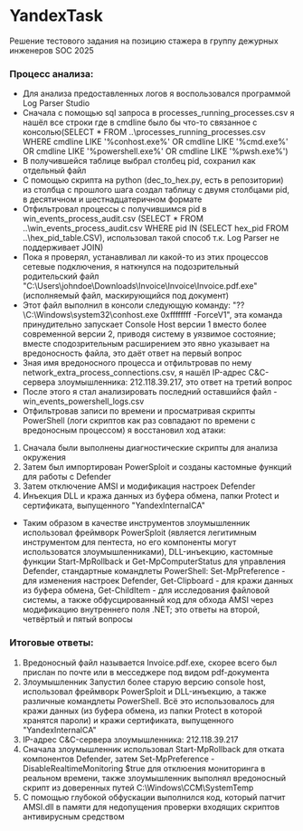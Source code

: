 # YandexTask
Решение тестового задания на позицию стажера в группу дежурных инженеров SOC 2025

### Процесс анализа:
- Для анализа предоставленных логов я воспользовался программой Log Parser Studio
- Сначала с помощью sql запроса в processes_running_processes.csv я нашёл все строки где в cmdline было бы что-то связанное с консолью(SELECT * FROM ..\processes_running_processes.csv WHERE cmdline LIKE '%conhost.exe%' OR cmdline LIKE '%cmd.exe%' OR cmdline LIKE '%powershell.exe%' OR cmdline LIKE '%pwsh.exe%')
- В получившейся таблице выбрал столбец pid, сохранил как отдельный файл
- С помощью скрипта на python (dec_to_hex.py, есть в репозитории) из столбца с прошлого шага создал таблицу с двумя столбцами pid, в десятичном и шестнадцатеричном формате
- Отфильтровал процессы с получившимся pid в win_events_process_audit.csv (SELECT * FROM ..\win_events_process_audit.csv WHERE pid IN (SELECT hex_pid FROM ..\hex_pid_table.CSV), использовал такой способ т.к. Log Parser не поддерживает JOIN)
- Пока я проверял, устанавливал ли какой-то из этих процессов сетевые подключения, я наткнулся на подозрительный родительский файл "C:\Users\johndoe\Downloads\Invoice\Invoice\Invoice.pdf.exe" (исполняемый файл, маскирующийся под документ)
- Этот файл выполнил в консоли следующую команду: "\??\C:\Windows\system32\conhost.exe 0xffffffff -ForceV1", эта команда принудительно запускает Console Host версии 1 вместо более современной версии 2, приводя систему в уязвимое состояние; вместе сподозрительным расширением это явно указывает на вредоносность файла, это даёт ответ на первый вопрос
- Зная имя вредоносного процесса и отфильтровав по нему network_extra_process_connections.csv, я нашёл IP-адрес C&C-сервера злоумышленника: 212.118.39.217, это ответ на третий вопрос
- После этого я стал анализировать последний оставшийся файл - win_events_powershell_logs.csv
- Отфильтровав записи по времени и просматривая скрипты PowerShell (логи скриптов как раз совпадают по времени с вредоносным процессом) я восстановил ход атаки:
1) Сначала были выполнены диагностические скрипты для анализа окружения
2) Затем был импортирован PowerSploit и созданы кастомные функций для работы с Defender
3) Затем отключение AMSI и модификация настроек Defender
4) Инъекция DLL и кража данных из буфера обмена, папки Protect и сертификата, выпущенного "YandexInternalCA"
- Таким образом в качестве инструментов злоумышленник использовал фреймворк PowerSploit (является легитимным инструментом для пентеста, но его компоненты могут использоватся злоумышленниками), DLL-инъекцию, кастомные функции Start-MpRollback и Get-MpComputerStatus для управления Defender, стандартные командлеты PowerShell: Set-MpPreference - для изменения настроек Defender, Get-Clipboard - для кражи данных из буфера обмена, Get-ChildItem - для исследования файловой системы, а также обфусцированный код для обхода AMSI через модификацию внутреннего поля .NET; это ответы на второй, четвёртый и пятый вопросы

### Итоговые ответы:
1) Вредоносный файл называется Invoice.pdf.exe, скорее всего был прислан по почте или в месседжере под видом pdf-документа
2) Злоумышленник Запустил более старую версию console host, использовал фреймворк PowerSploit и DLL-инъекцию, а также различные командлеты PowerShell. Всё это использовалось для кражи данных (из буфера обмена, из папки Protect в которой хранятся пароли) и кражи сертификата, выпущенного "YandexInternalCA"
3) IP-адрес C&C-сервера злоумышленника: 212.118.39.217
4) Сначала злоумышленник использовал Start-MpRollback для отката компонентов Defender, затем Set-MpPreference -DisableRealtimeMonitoring $true для отклюения мониторинга в реальном времени, также злоумышленник выполнял вредоносный скрипт из доверенных путей C:\Windows\CCM\SystemTemp
5) С помощью глубокой обфускации выполнился код, который патчит AMSI.dll в памяти для недопущения проверки входящих скриптов антивирусным средством
